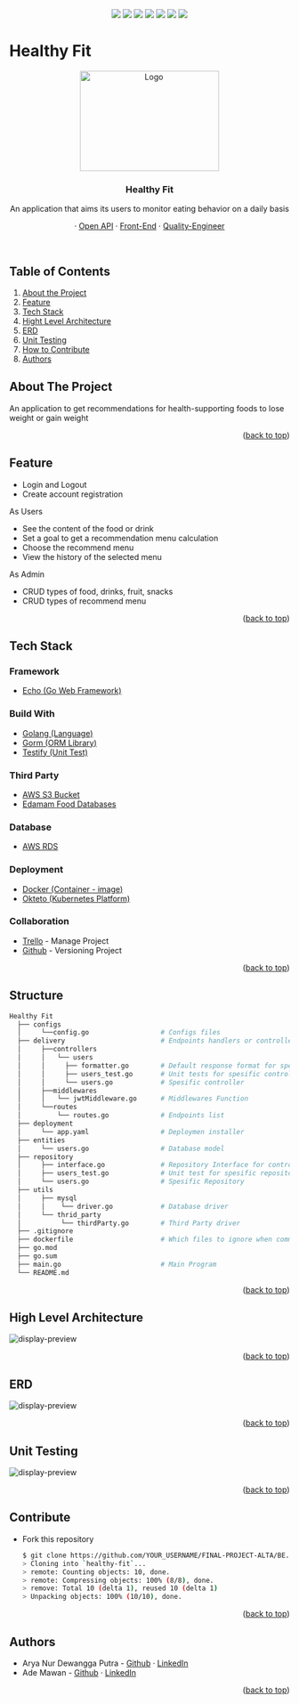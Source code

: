 <div align="center">
   <a href="https://go.dev/"><img src = https://img.shields.io/badge/GO-v1.17.6-blue></a>
   <a href= "https://aws.amazon.com/id/rds/?p=ft&c=db&z=3"><img src = https://img.shields.io/badge/AWS_RDS-MySQL-orange></a>
   <a href="https://echo.labstack.com/"><img src = https://img.shields.io/badge/Echo-v4.7.0-blue></a>
   <a href="https://aws.amazon.com/id/s3/?did=ft_card&trk=ft_card"><img src = https://img.shields.io/badge/AWS-S3%20Bucket-green></a>
   <a href="https://www.edamam.com/"><img src = https://img.shields.io/badge/ExtAPI-%20EDAMAM-green></a>
   <a href="https://hub.docker.com/"><img src = https://img.shields.io/badge/Deploy-%20Docker-blue></a>
   <a href="https://www.okteto.com/"><img src = https://img.shields.io/badge/Deploy-%20Okteto-purple></a>
</div>

# Healthy Fit

<!-- PROJECT LOGO -->
<div align="center">
  <a href="https://raw.githubusercontent.com/FINAL-PROJECT-ALTA/FE/development/image/logo-white.png">
    <img src="https://raw.githubusercontent.com/FINAL-PROJECT-ALTA/FE/development/image/logo-white.png" alt="Logo" width="250" height="180">
  </a>

  <h3 align="center">Healthy Fit</h3>
  <p align="center">
   An application that aims its users to monitor eating behavior on a daily basis
    <br />
    <div id = "other-software-design"></div>
    ·
     <a href="https://app.swaggerhub.com/apis/aaryadewangga/Final_Project/1.0#/">Open API</a>
    ·
    <a href="https://github.com/FINAL-PROJECT-ALTA/FE">Front-End</a>
    ·
    <a href="https://github.com/FINAL-PROJECT-ALTA/QE">Quality-Engineer</a>
  </p>
</div>
<br />

<!-- TABLE OF CONTENTS -->
## Table of Contents
1. [About the Project](#about-the-project)
2. [Feature](#feture)
3. [Tech Stack](#tech-stack)
4. [Hight Level Architecture](#high-level-architecture)
5. [ERD](#erd)
6. [Unit Testing](#unit-testing)
6. [How to Contribute](#contribute)
7. [Authors](#authors)

<!-- ABOUT THE PROJECT -->
## About The Project
An application to get recommendations for health-supporting foods to lose weight or gain weight


<p align="right">(<a href="#top">back to top</a>)</p>

## Feature
-  Login and Logout
-  Create account registration

As Users
-  See the content of the food or drink
-  Set a goal to get a recommendation menu calculation
-  Choose the recommend menu
-  View the history of the selected menu

As Admin
-  CRUD types of food, drinks, fruit, snacks
-  CRUD types of recommend menu


<p align="right">(<a href="#top">back to top</a>)</p>

## Tech Stack
### Framework
- [Echo (Go Web Framework)](https://echo.labstack.com/)

### Build With
- [Golang (Language)](https://go.dev/) 
- [Gorm (ORM Library)](https://aws.amazon.com/id/?nc2=h_lg)
- [Testify (Unit Test)](https://github.com/stretchr/testify)

### Third Party
- [AWS S3 Bucket](https://aws.amazon.com/id/?nc2=h_lg)
- [Edamam Food Databases](https://www.edamam.com/)

### Database
- [AWS RDS](https://aws.amazon.com/id/?nc2=h_lg)

### Deployment
- [Docker (Container - image)](https://hub.docker.com/)
- [Okteto (Kubernetes Platform)](https://www.okteto.com/)

### Collaboration 
- [Trello](https://trello.com/) - Manage Project
- [Github](https://github.com/) - Versioning Project

<p align="right">(<a href="#top">back to top</a>)</p>

## Structure
``` bash
Healthy Fit
  ├── configs                
  │     └──config.go                  # Configs files
  ├── delivery                        # Endpoints handlers or controllers
  │     ├──controllers
  │     │   └── users
  │     │     ├── formatter.go        # Default response format for spesific controllers
  │     │     ├── users_test.go       # Unit tests for spesific controllers
  │     │     └── users.go            # Spesific controller
  │     ├──middlewares
  │     │   └── jwtMiddleware.go      # Middlewares Function
  │     └──routes  
  │         └── routes.go             # Endpoints list
  ├── deployment               
  │     └── app.yaml                  # Deploymen installer
  ├── entities                
  │     └── users.go                  # Database model
  ├── repository              
  │     ├── interface.go              # Repository Interface for controllers
  │     ├── users_test.go             # Unit test for spesific repository
  │     └── users.go                  # Spesific Repository
  ├── utils                 
  │     ├── mysql
  │     │    └── driver.go            # Database driver
  │     └── thrid_party
  │          └── thirdParty.go        # Third Party driver
  ├── .gitignore  
  ├── dockerfile                      # Which files to ignore when committing
  ├── go.mod                  
  ├── go.sum                  
  ├── main.go                         # Main Program
  └── README.md    
```
<p align="right">(<a href="#top">back to top</a>)</p>

<!-- HLA -->
## High Level Architecture

<img src="./doc/HLA.png" alt="display-preview">

<p align="right">(<a href="#top">back to top</a>)</p>

<!-- ERD -->
## ERD

<img src="./doc/ERD.png" alt="display-preview">

<p align="right">(<a href="#top">back to top</a>)</p>

<!-- Testing -->
## Unit Testing

<img src="" alt="display-preview">

<p align="right">(<a href="#top">back to top</a>)</p>

## Contribute

- Fork this repository

    ```sh
    $ git clone https://github.com/YOUR_USERNAME/FINAL-PROJECT-ALTA/BE.git
    > Cloning into `healthy-fit`...
    > remote: Counting objects: 10, done.
    > remote: Compressing objects: 100% (8/8), done.
    > remove: Total 10 (delta 1), reused 10 (delta 1)
    > Unpacking objects: 100% (10/10), done.
    ```
<p align="right">(<a href="#top">back to top</a>)</p>

<!-- CONTACT -->
## Authors
* Arya Nur Dewangga Putra - [Github](https://github.com/aaryadewangga) · [LinkedIn](https://www.linkedin.com/in/aryadewangga/)
* Ade Mawan - [Github](https://github.com/ademawan) · [LinkedIn](https://www.linkedin.com/in/ade-mawan-527657177/)

<p align="right">(<a href="#top">back to top</a>)</p>
